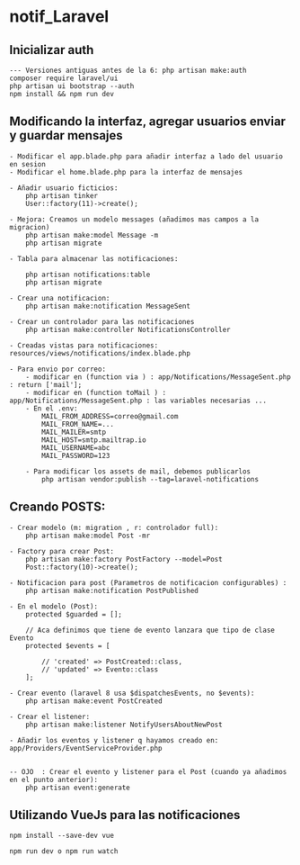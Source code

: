 # notif_Laravel

## Inicializar auth

    --- Versiones antiguas antes de la 6: php artisan make:auth
    composer require laravel/ui
    php artisan ui bootstrap --auth
    npm install && npm run dev

## Modificando la interfaz, agregar usuarios enviar y guardar mensajes

    - Modificar el app.blade.php para añadir interfaz a lado del usuario en sesion
    - Modificar el home.blade.php para la interfaz de mensajes

    - Añadir usuario ficticios:
        php artisan tinker
        User::factory(11)->create();

    - Mejora: Creamos un modelo messages (añadimos mas campos a la migracion)
        php artisan make:model Message -m
        php artisan migrate

    - Tabla para almacenar las notificaciones:

        php artisan notifications:table
        php artisan migrate

    - Crear una notificacion:
        php artisan make:notification MessageSent

    - Crear un controlador para las notificaciones
        php artisan make:controller NotificationsController

    - Creadas vistas para notificaciones: resources/views/notifications/index.blade.php

    - Para envio por correo:
        - modificar en (function via ) : app/Notifications/MessageSent.php : return ['mail'];
        - modificar en (function toMail ) : app/Notifications/MessageSent.php : las variables necesarias ...
        - En el .env: 
            MAIL_FROM_ADDRESS=correo@gmail.com
            MAIL_FROM_NAME=...
            MAIL_MAILER=smtp
            MAIL_HOST=smtp.mailtrap.io
            MAIL_USERNAME=abc
            MAIL_PASSWORD=123

        - Para modificar los assets de mail, debemos publicarlos
            php artisan vendor:publish --tag=laravel-notifications


## Creando POSTS:

    - Crear modelo (m: migration , r: controlador full):
        php artisan make:model Post -mr

    - Factory para crear Post:
        php artisan make:factory PostFactory --model=Post
        Post::factory(10)->create();

    - Notificacion para post (Parametros de notificacion configurables) :
        php artisan make:notification PostPublished

    - En el modelo (Post): 
        protected $guarded = [];

        // Aca definimos que tiene de evento lanzara que tipo de clase Evento
        protected $events = [

            // 'created' => PostCreated::class,
            // 'updated' => Evento::class
        ];
    
    - Crear evento (laravel 8 usa $dispatchesEvents, no $events):
        php artisan make:event PostCreated

    - Crear el listener:
        php artisan make:listener NotifyUsersAboutNewPost

    - Añadir los eventos y listener q hayamos creado en: app/Providers/EventServiceProvider.php
    

    -- OJO  : Crear el evento y listener para el Post (cuando ya añadimos en el punto anterior):
        php artisan event:generate


## Utilizando VueJs para las notificaciones

    npm install --save-dev vue

    npm run dev o npm run watch